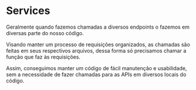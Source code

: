 # Services

Geralmente quando fazemos chamadas a diversos endpoints o fazemos em diversas parte do nosso código.

Visando manter um processo de requisições organizados, as chamadas são feitas em seus respectivos arquivos, dessa forma só precisamos chamar a função que faz às requisições.

Assim, conseguimos manter um código de fácil manutenção e usabilidade, sem a necessidade de fazer chamadas para as APIs em diversos locais do código.
